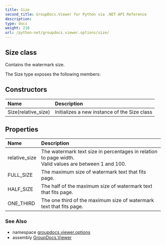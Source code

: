 ```yaml
---
title: Size
second_title: GroupDocs.Viewer for Python via .NET API Reference
description: 
type: docs
weight: 210
url: /python-net/groupdocs.viewer.options/size/
---
```


## Size class

Contains the watermark size.

The Size type exposes the following members:
## Constructors
| Name | Description |
| :- | :- |
|Size(relative_size)|Initializes a new instance of the Size class|
## Properties
| Name | Description |
| :- | :- |
|relative_size|The watermark text size in percentages in relation to page width.<br/>            Valid values are between 1 and 100.|
|FULL_SIZE|The maximum size of watermark text that fits page.|
|HALF_SIZE|The half of the maximum size of watermark text that fits page.|
|ONE_THIRD|The one third of the maximum size of watermark text that fits page.|

### See Also

* namespace [groupdocs.viewer.options](/viewer/python-net/groupdocs.viewer.options/)
* assembly [GroupDocs.Viewer](/viewer/python-net/)

